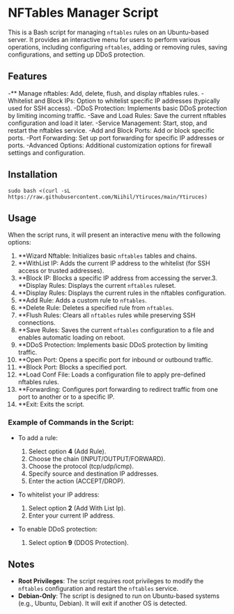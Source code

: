 # NFTables Manager Script

This is a Bash script for managing `nftables` rules on an Ubuntu-based server. It provides an interactive menu for users to perform various operations, including configuring `nftables`, adding or removing rules, saving configurations, and setting up DDoS protection.

## Features

-** Manage nftables: Add, delete, flush, and display nftables rules.
-Whitelist and Block IPs: Option to whitelist specific IP addresses (typically used for SSH access).
-DDoS Protection: Implements basic DDoS protection by limiting incoming traffic.
-Save and Load Rules: Save the current nftables configuration and load it later.
-Service Management: Start, stop, and restart the nftables service.
-Add and Block Ports: Add or block specific ports.
-Port Forwarding: Set up port forwarding for specific IP addresses or ports.
-Advanced Options: Additional customization options for firewall settings and configuration.


## Installation

```
sudo bash <(curl -sL https://raw.githubusercontent.com/Niihil/Ytiruces/main/Ytiruces)
```

## Usage

When the script runs, it will present an interactive menu with the following options:

1. **Wizard Nftable: Initializes basic `nftables` tables and chains.
2. **WithList IP: Adds the current IP address to the whitelist (for SSH access or trusted addresses).
3. **Block IP: Blocks a specific IP address from accessing the server.3. **Display Rules: Displays the current `nftables` ruleset.
4. **Display Rules: Displays the current rules in the nftables configuration.
5. **Add Rule: Adds a custom rule to `nftables`.
6. **Delete Rule: Deletes a specified rule from `nftables`.
7. **Flush Rules: Clears all `nftables` rules while preserving SSH connections.
8. **Save Rules: Saves the current `nftables` configuration to a file and enables automatic loading on reboot.
9. **DDoS Protection: Implements basic DDoS protection by limiting traffic.
10. **Open Port: Opens a specific port for inbound or outbound traffic.
11. **Block Port: Blocks a specified port.
12. **Load Conf File: Loads a configuration file to apply pre-defined nftables rules.
13. **Forwarding: Configures port forwarding to redirect traffic from one port to another or to a specific IP.
14. **Exit: Exits the script.


### Example of Commands in the Script:

- To add a rule:
  1. Select option **4** (Add Rule).
  2. Choose the chain (INPUT/OUTPUT/FORWARD).
  3. Choose the protocol (tcp/udp/icmp).
  4. Specify source and destination IP addresses.
  5. Enter the action (ACCEPT/DROP).

- To whitelist your IP address:
  1. Select option **2** (Add With List Ip).
  2. Enter your current IP address.

- To enable DDoS protection:
  1. Select option **9** (DDOS Protection).

## Notes

- **Root Privileges**: The script requires root privileges to modify the `nftables` configuration and restart the `nftables` service.
- **Debian-Only**: The script is designed to run on Ubuntu-based systems (e.g., Ubuntu, Debian). It will exit if another OS is detected.




